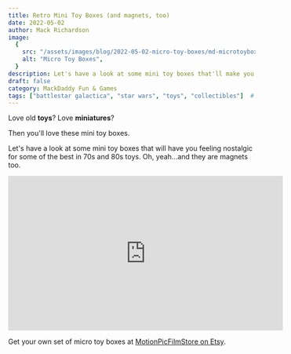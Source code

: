 ```yaml
---
title: Retro Mini Toy Boxes (and magnets, too)
date: 2022-05-02
author: Mack Richardson
image:
  {
    src: "/assets/images/blog/2022-05-02-micro-toy-boxes/md-microtoyboxes.jpg",
    alt: "Micro Toy Boxes",
  }
description: Let's have a look at some mini toy boxes that'll make you nostalgic for 70s and 80s toys. Oh, yeah...and they are magnets too.
draft: false
category: MackDaddy Fun & Games
tags: ["battlestar galactica", "star wars", "toys", "collectibles"]  # Add tags here
---
```


Love old **toys**? Love **miniatures**? 

Then you'll love these mini toy boxes.

Let's have a look at some mini toy boxes that will have you feeling nostalgic for some of the best in 70s and 80s toys. Oh, yeah...and they are magnets too.

<iframe width="560" height="315" src="https://www.youtube.com/embed/Q7nJ4qaHuEI" title="YouTube video player" frameborder="0" allow="accelerometer; autoplay; clipboard-write; encrypted-media; gyroscope; picture-in-picture; web-share" referrerpolicy="strict-origin-when-cross-origin" allowfullscreen></iframe>

Get your own set of micro toy boxes at <a href="https://www.etsy.com/uk/shop/MotionPicFilmStore?ref=shop-header-name&listing_id=1222863820&from_page=listing" target="_blank">MotionPicFilmStore on Etsy</a>.